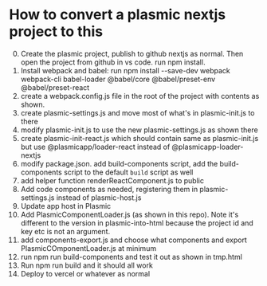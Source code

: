 # How to convert a plasmic nextjs project to this

0. Create the plasmic project, publish to github nextjs as normal. Then open the project from github in vs code. run npm install.
1. Install webpack and babel: run npm install --save-dev webpack webpack-cli babel-loader @babel/core @babel/preset-env @babel/preset-react
2. create a webpack.config.js file in the root of the project with contents as shown.
3. create plasmic-settings.js and move most of what's in plasmic-init.js to there
4. modify plasmic-init.js to use the new plasmic-settings.js as shown there
5. create plasmic-init-react.js which should contain same as plasmic-init.js but use @plasmicapp/loader-react instead of @plasmicapp-loader-nextjs
6. modify package.json. add build-components script, add the build-components script to the default `build` script as well
7. add helper function renderReactComponent.js to public
8. Add code components as needed, registering them in plasmic-settings.js instead of plasmic-host.js
9. Update app host in Plasmic
10. Add PlasmicComponentLoader.js (as shown in this repo). Note it's different to the version in plasmic-into-html because the project id and key etc is not an argument.
11. add components-export.js and choose what components and export PlasmicCOmponentLoader.js at minimum
12. run npm run build-components and test it out as shown in tmp.html
13. Run npm run build and it should all work
14. Deploy to vercel or whatever as normal